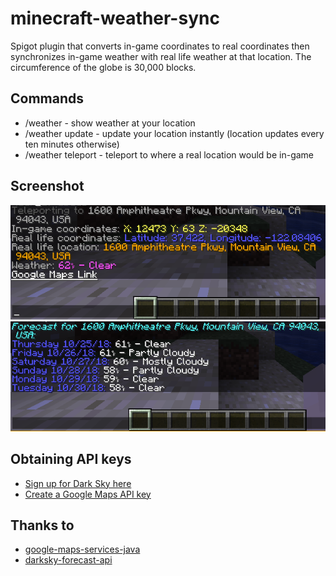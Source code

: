 # minecraft-weather-sync
Spigot plugin that converts in-game coordinates to real coordinates then synchronizes in-game weather with real life weather at that location. The circumference of the globe is 30,000 blocks.

## Commands
* /weather - show weather at your location
* /weather update - update your location instantly (location updates every ten minutes otherwise)
* /weather teleport <location> - teleport to where a real location would be in-game

## Screenshot

![/weather](https://github.com/danbeneventano/minecraft-weather-sync/blob/master/screenshot.png?raw=true)
![/forecast](https://github.com/danbeneventano/minecraft-weather-sync/blob/master/screenshot2.png?raw=true)

## Obtaining API keys

* [Sign up for Dark Sky here](https://darksky.net/dev)
* [Create a Google Maps API key](https://cloud.google.com/maps-platform/#get-started)

## Thanks to
* [google-maps-services-java](https://github.com/googlemaps/google-maps-services-java)
* [darksky-forecast-api](https://github.com/200Puls/darksky-forecast-api)
